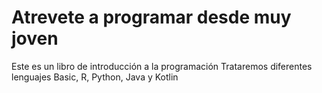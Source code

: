 # Atrevete a programar desde muy joven
Este es un libro de introducción a la programación
Trataremos diferentes lenguajes
  Basic, R, Python, Java y Kotlin
